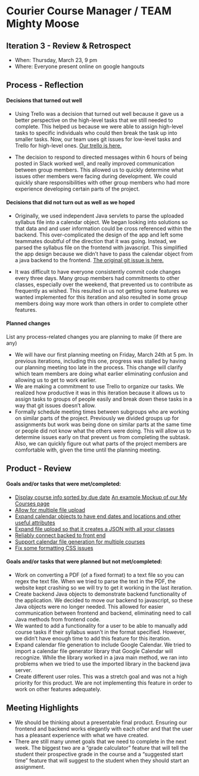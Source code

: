 # Courier Course Manager / TEAM Mighty Moose

## Iteration 3 - Review & Retrospect

 * When: Thursday, March 23, 9 pm
 * Where: Everyone present online on google hangouts

## Process - Reflection

#### Decisions that turned out well

* Using Trello was a decision that turned out well because it gave us a better perspective on the high-level tasks that we still needed to complete. This helped us because we were able to assign high-level tasks to specific individuals who could then break the task up into smaller tasks. Now, our team uses git issues for low-level tasks and Trello for high-level ones. [Our trello is here.](https://trello.com/coursecourier)

* The decision to respond to directed messages within 6 hours of being posted in Slack worked well, and really improved communication between group members. This allowed us to quickly determine what issues other members were facing during development. We could quickly share responsibilities with other group members who had more experience developing certain parts of the project.

#### Decisions that did not turn out as well as we hoped

* Originally, we used independent Java servlets to parse the uploaded syllabus file into a calendar object. We began looking into solutions so that data and and user information could be cross referenced within the backend. This over-complicated the design of the app and left some teammates doubtful of the direction that it was going. Instead, we parsed the syllabus file on the frontend with javascript. This simplified the app design because we didn’t have to pass the calendar object from a java backend to the frontend. [The original git issue is here.](https://github.com/csc301-winter-2017/project-team-11/issues/26)

* It was difficult to have everyone consistently commit code changes every three days. Many group members had commitments to other classes, especially over the weekend, that prevented us to contribute as frequently as wished. This resulted in us not getting some features we wanted implemented for this iteration and also resulted in some group members doing way more work than others in order to complete other features. 

#### Planned changes


List any process-related changes you are planning to make (if there are any)

* We will have our first planning meeting on Friday, March 24th at 5 pm. In previous iterations, including this one, progress was stalled by having our planning meeting too late in the process. This change will clarify which team members are doing what earlier eliminating confusion and allowing us to get to work earlier.
* We are making a commitment to use Trello to organize our tasks. We realized how productive it was in this iteration because it allows us to assign tasks to groups of people easily and break down these tasks in a way that git issues doesn’t allow. 
* Formally schedule meeting times between subgroups who are working on similar parts of the project. Previously we divided groups up for assignments but work was being done on similar parts at the same time or people did not know what the others were doing. This will allow us to determine issues early on that prevent us from completing the subtask. Also, we can quickly figure out what parts of the project members are comfortable with, given the time until the planning meeting.


## Product - Review

#### Goals and/or tasks that were met/completed:

* [Display course info sorted by due date](https://github.com/csc301-winter-2017/project-team-11/issues/4) 
[An example Mockup of our My Courses page](https://github.com/csc301-winter-2017/project-team-11/blob/master/deliverables/My%20Courses%20(1).png)
* [Allow for multiple file upload](https://github.com/csc301-winter-2017/project-team-11/issues/32) 
* [Expand calendar objects to have end dates and locations and other useful attributes](https://github.com/csc301-winter-2017/project-team-11/issues/28)
* [Expand file upload so that it creates a JSON with all your classes](https://github.com/csc301-winter-2017/project-team-11/issues/27) 
* [Reliably connect backed to front end](https://github.com/csc301-winter-2017/project-team-11/issues/26) 
* [Support calendar file generation for multiple courses](https://trello.com/b/vn6knkIB/make-calendar-download-link-work-for-more-than-two-courses) 
* [Fix some formatting CSS issues](https://trello.com/b/noVtyHlu/fix-stying) 

#### Goals and/or tasks that were planned but not met/completed:

* Work on converting a PDF (of a fixed format) to a text file so you can regex the text file. When we tried to parse the text in the PDF, the website kept crashing so we will try to get it working in the last iteration.
 * Create backend Java objects to demonstrate backend functionality of the application. We decided to move our backend to javascript, so these Java objects were no longer needed. This allowed for easier communication between frontend and backend, eliminating need to call Java methods from frontend code.
* We wanted to add a functionality for a user to be able to manually add course tasks if their syllabus wasn’t in the format specified. However, we didn’t have enough time to add this feature for this iteration.
* Expand calendar file generation to include Google Calendar. We tried to import a calendar file generator library that Google Calendar will recognize. While the library worked in a java main method, we ran into problems when we tried to use the imported library in the backend java server.
* Create different user roles. This was a stretch goal and was not a high priority for this product. We are not implementing this feature in order to work on other features adequately. 

## Meeting Highlights

* We should be thinking about a presentable final product. Ensuring our frontend and backend works elegantly with each other and that the user has a pleasant experience with what we have created.
* There are still many unmet goals that we need to complete in the next week. The biggest two are a “grade calculator” feature that will tell the student their prospective grade in the course and a “suggested start time” feature that will suggest to the student when they should start an assignment.


